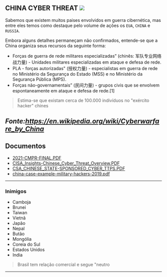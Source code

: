 ## CHINA CYBER THREAT <img src="https://user-images.githubusercontent.com/16530643/159126509-6906910d-4448-424d-b742-58837b61ec68.png" /> 

Sabemos que existem muitos paises envolvidos em guerra cibernética, mas entre eles temos como destaque pelo volume de ações os `EUA`, `CHINA` e `RUSSIA`.

Embora alguns detalhes permaneçam não confirmados, entende-se que a China organiza seus recursos da seguinte forma:
- Forças de guerra de rede militares especializadas” (chinês: 军队专业网络战力量) - Unidades militares especializadas em ataque e defesa de rede.
- PLA - forças autorizadas" (授权力量) - especialistas em guerra de rede no Ministério da Segurança do Estado (MSS) e no Ministério da Segurança Pública (MPS).
- Forças não-governamentais” (民间力量) - grupos civis que se envolvem espontaneamente em ataque e defesa de rede.[1]

> Estima-se que existam cerca de 100.000 indivíduos no "exército hacker" chines

*Fonte:https://en.wikipedia.org/wiki/Cyberwarfare_by_China*
---------------
## Documentos
- [2021-CMPR-FINAL.PDF](https://github.com/danieldonda/Cyber-Threat-Intelligence/blob/main/china/2021-CMPR-FINAL.PDF)
- [CISA_Insights-Chinese_Cyber_Threat_Overview.PDF](https://github.com/danieldonda/Cyber-Threat-Intelligence/blob/main/china/CISA_Insights-Chinese_Cyber_Threat_Overview_for_Leaders-508C.pdf)
- [CSA_CHINESE_STATE-SPONSORED_CYBER_TTPS.PDF](https://github.com/danieldonda/Cyber-Threat-Intelligence/blob/main/china/CSA_CHINESE_STATE-SPONSORED_CYBER_TTPS.PDF)
- [china-case-example-military-hackers-2019.pdf](https://github.com/danieldonda/Cyber-Threat-Intelligence/blob/main/china/china-case-example-military-hackers-2019.pdf)

---------------
### Inimigos

- Camboja
- Brunei
- Taiwan
- Vietnã
- Japão
- Nepal
- Butão
- Mongólia
- Coreia do Sul
- Estados Unidos
- India

> Brasil tem relação comercial e segue "neutro

---------------



